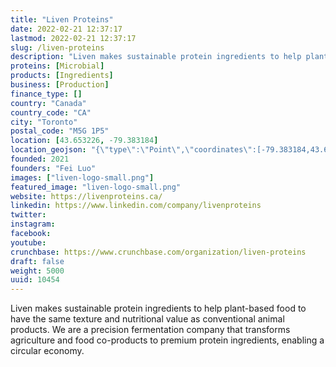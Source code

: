 ```yaml
---
title: "Liven Proteins"
date: 2022-02-21 12:37:17
lastmod: 2022-02-21 12:37:17
slug: /liven-proteins
description: "Liven makes sustainable protein ingredients to help plant-based food to have the same texture and nutritional value as conventional animal products. We are a precision fermentation company that transforms agriculture and food co-products to premium protein ingredients, enabling a circular economy."
proteins: [Microbial]
products: [Ingredients]
business: [Production]
finance_type: []
country: "Canada"
country_code: "CA"
city: "Toronto"
postal_code: "M5G 1P5"
location: [43.653226, -79.383184]
location_geojson: "{\"type\":\"Point\",\"coordinates\":[-79.383184,43.653226]}"
founded: 2021
founders: "Fei Luo"
images: ["liven-logo-small.png"]
featured_image: "liven-logo-small.png"
website: https://livenproteins.ca/
linkedin: https://www.linkedin.com/company/livenproteins
twitter: 
instagram: 
facebook: 
youtube: 
crunchbase: https://www.crunchbase.com/organization/liven-proteins
draft: false
weight: 5000
uuid: 10454
---
```

Liven makes sustainable protein ingredients to help plant-based food to have the same texture and nutritional value as conventional animal products. We are a precision fermentation company that transforms agriculture and food co-products to premium protein ingredients, enabling a circular economy.
